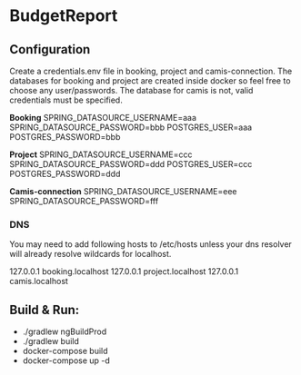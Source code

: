 # BudgetReport

## Configuration
Create a credentials.env file in booking, project and camis-connection. 
The databases for booking and project are created inside docker so feel free to choose any user/passwords.
The database for camis is not, valid credentials must be specified.

**Booking**
SPRING_DATASOURCE_USERNAME=aaa
SPRING_DATASOURCE_PASSWORD=bbb
POSTGRES_USER=aaa
POSTGRES_PASSWORD=bbb

**Project**
SPRING_DATASOURCE_USERNAME=ccc
SPRING_DATASOURCE_PASSWORD=ddd
POSTGRES_USER=ccc
POSTGRES_PASSWORD=ddd

**Camis-connection**
SPRING_DATASOURCE_USERNAME=eee
SPRING_DATASOURCE_PASSWORD=fff

### DNS
You may need to add following hosts to /etc/hosts 
unless your dns resolver will already resolve wildcards for localhost.

127.0.0.1 booking.localhost
127.0.0.1 project.localhost
127.0.0.1 camis.localhost


## Build & Run:
* ./gradlew ngBuildProd
* ./gradlew build
* docker-compose build
* docker-compose up -d